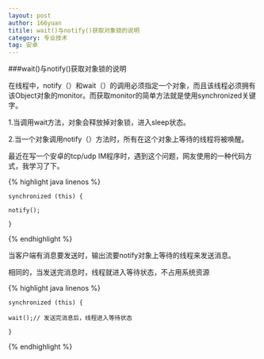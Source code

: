 ```yaml
---
layout: post
author: 166yuan
titile: wait()与notify()获取对象锁的说明
category: 专业技术
tag: 安卓
---
```

###wait()与notify()获取对象锁的说明

在线程中，notify（）和wait（）的调用必须指定一个对象，而且该线程必须拥有该Object对象的monitor。而获取monitor的简单方法就是使用synchronized关键字。

1.当调用wait方法，对象会释放掉对象锁，进入sleep状态。

2.当一个对象调用notify（）方法时，所有在这个对象上等待的线程将被唤醒。

最近在写一个安卓的tcp/udp IM程序时，遇到这个问题，网友使用的一种代码方式，我学习了下。

{% highlight java linenos %}	

	synchronized (this) {

	notify();

	}
	
{% endhighlight %}

当客户端有消息要发送时，输出流要notify对象上等待的线程来发送消息。


相同的，当发送完消息时，线程就进入等待状态，不占用系统资源

{% highlight java linenos %}

	synchronized (this) {

	wait();// 发送完消息后，线程进入等待状态

	}
	
{% endhighlight %}
